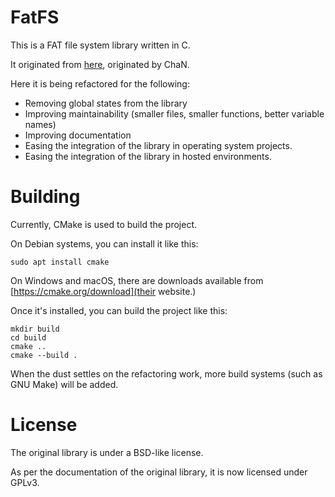 FatFS
=====

This is a FAT file system library written in C.

It originated from [here](http://elm-chan.org/fsw/ff/00index_e.html), originated by ChaN.

Here it is being refactored for the following:

 - Removing global states from the library
 - Improving maintainability (smaller files, smaller functions, better variable names)
 - Improving documentation
 - Easing the integration of the library in operating system projects.
 - Easing the integration of the library in hosted environments.

Building
========

Currently, CMake is used to build the project.

On Debian systems, you can install it like this:

```
sudo apt install cmake
```

On Windows and macOS, there are downloads available from [https://cmake.org/download](their website.)

Once it's installed, you can build the project like this:

```
mkdir build
cd build
cmake ..
cmake --build .
```

When the dust settles on the refactoring work, more build systems (such as GNU Make) will be added.

License
=======

The original library is under a BSD-like license.

As per the documentation of the original library, it is now licensed under GPLv3.
